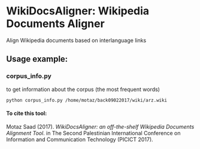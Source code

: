 # WikiDocsAligner: Wikipedia Documents Aligner 
Align Wikipedia documents based on interlanguage links 

## Usage example:




### corpus_info.py
to get information about the corpus (the most frequent words)

```python corpus_info.py /home/motaz/back09022017/wiki/arz.wiki```




#### To cite this tool:

Motaz Saad (2017). _WikiDocsAligner: an off-the-shelf Wikipedia Documents Alignment Tool_. in The Second Palestinian International Conference on Information and
Communication Technology (PICICT 2017). 
